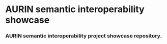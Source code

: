 # AURIN semantic interoperability showcase

### AURIN semantic interoperability project showcase repository.
